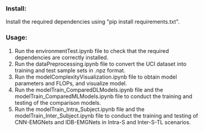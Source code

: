 ### Install: 
Install the required dependencies using "pip install requirements.txt".
### Usage:
1. Run the environmentTest.ipynb file to check that the required dependencies are correctly installed.
2. Run the dataPreprocessing.ipynb file to convert the UCI dataset into training and test sample sets in .npz format.
3. Run the modelComplexityVisualization.ipynb file to obtain model parameters and FLOPs, and visualize model.
4. Run the modelTrain_ComparedDLModels.ipynb file and the modelTrain_ComparedMLModels.ipynb file to conduct the training and testing of the comparison models.
5. Run the modelTrain_Intra_Subject.ipynb file and the modelTrain_Inter_Subject.ipynb file to conduct the training and testing of CNN-EMGNets and IDB-EMGNets in Intra-S and Inter-S-TL scenarios.
